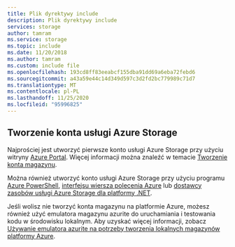```yaml
---
title: Plik dyrektywy include
description: Plik dyrektywy include
services: storage
author: tamram
ms.service: storage
ms.topic: include
ms.date: 11/20/2018
ms.author: tamram
ms.custom: include file
ms.openlocfilehash: 193cd8ff83eeabcf155dba91dd69a6eba72febd6
ms.sourcegitcommit: a43a59e44c14d349d597c3d2fd2bc779989c71d7
ms.translationtype: MT
ms.contentlocale: pl-PL
ms.lasthandoff: 11/25/2020
ms.locfileid: "95996825"
---
```

## <a name="create-an-azure-storage-account"></a>Tworzenie konta usługi Azure Storage

Najprościej jest utworzyć pierwsze konto usługi Azure Storage przy użyciu witryny [Azure Portal](https://portal.azure.com). Więcej informacji można znaleźć w temacie [Tworzenie konta magazynu](../articles/storage/common/storage-account-create.md).

Można również utworzyć konto usługi Azure Storage przy użyciu programu [Azure PowerShell](/powershell/module/az.storage/), [interfejsu wiersza polecenia Azure](../articles/storage/blobs/storage-quickstart-blobs-cli.md) lub [dostawcy zasobów usługi Azure Storage dla platformy .NET](https://azure.microsoft.com/resources/samples/storage-dotnet-resource-provider-getting-started/).

Jeśli wolisz nie tworzyć konta magazynu na platformie Azure, możesz również użyć emulatora magazynu azurite do uruchamiania i testowania kodu w środowisku lokalnym. Aby uzyskać więcej informacji, zobacz [Używanie emulatora azurite na potrzeby tworzenia lokalnych magazynów platformy Azure](../articles/storage/common/storage-use-azurite.md).